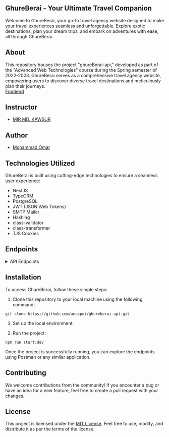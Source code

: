 GhureBerai - Your Ultimate Travel Companion
-------------------------------------------

Welcome to GhureBerai, your go-to travel agency website designed to make your travel experiences seamless and unforgettable. Explore exotic destinations, plan your dream trips, and embark on adventures with ease, all through GhureBerai.

About
-----

This repository houses the project "ghureBerai-api," developed as part of the "Advanced Web Technologies" course during the Spring semester of 2022-2023. GhureBerai serves as a comprehensive travel agency website, empowering users to discover diverse travel destinations and meticulously plan their journeys.
<br>
[Frontend](https://github.com/anaspui/ghureberai-web)

Instructor
----------

-   [MIR MD. KAWSUR](https://cs.aiub.edu/profile/kawsur)

Author
------

-   [Mohammad Omar](https://www.github.com/anaspui)

Technologies Utilized
---------------------

GhureBerai is built using cutting-edge technologies to ensure a seamless user experience:

-   NestJS
-   TypeORM
-   PostgreSQL
-   JWT (JSON Web Tokens)
-   SMTP Mailer
-   Hashing
-   class-validator
-   class-transformer
-   TJS Cookies


Endpoints
------------
<details>
  <summary>API Endpoints</summary>

  1. **Add Admin**
     - Method: POST
     - URL: `http://localhost:3000/admin/addadmin`
     - Request Body:
       ```json
       {
           "Username": "",
           "Password": "",
           "Email": ""
       }
       ```

  2. **Registration**
     - Method: POST
     - URL: `http://localhost:3000/registration`
     - Request Body:
       ```json
       {
           "Username": "",
           "Password": "",
           "FirstName": "",
           "LastName": "",
           "Dob": "",
           "Email": "",
           "Phone": "",
           "Address": "",
           "Picture": "",
           "Gender": ""
       }
       ```

  3. **Login**
     - Method: POST
     - URL: `http://localhost:3000/auth/login`
     - Request Body:
       ```json
       {
           "Username": "",
           "Password": ""
       }
       ```

  4. **Logout**
     - Method: POST
     - URL: `http://localhost:3000/auth/logout`

  5. **View Users**
     - Method: GET
     - URL: `http://localhost:3000/admin/allusers`

  6. **Add Employee**
     - Method: POST
     - URL: `http://localhost:3000/admin/addEmployee`
     - Request Body:
       ```json
       {
           "Username": "",
           "Password": "",
           "Email": ""
       }
       ```

  7. **View All Employees**
     - Method: GET
     - URL: `http://localhost:3000/admin/viewEmployees`

  8. **Update Employee**
     - Method: PUT
     - URL: `http://localhost:3000/admin/updateEmployee/466`
     - Request Body:
       ```json
       {
           "Username": "",
           "Password": ""
       }
       ```

  9. **Delete Employee**
     - Method: POST
     - URL: `http://localhost:3000/admin/deleteEmployee/56`

  10. **Session Dump**
      - Method: GET
      - URL: `http://localhost:3000/sessiondump`

  11. **Approve Hotel Manager**
      - Method: PUT
      - URL: `http://localhost:3000/admin/approveHotelManager/45`

  12. **User**
      - Method: GET
      - URL: `http://localhost:3000/user`

  13. **Show All Packages**
      - Method: GET
      - URL: `http://localhost:3000/admin/showallpackages`

  14. **Show All Transport**
      - Method: GET
      - URL: `http://localhost:3000/admin/showalltpmanager`

  15. **Show All Hotel**
      - Method: GET
      - URL: `http://localhost:3000/admin/showallhotel`

  16. **Show All Hotel Manager**
      - Method: GET
      - URL: `http://localhost:3000/admin/showallhotelmanager`

</details>

Installation
------------

To access GhureBerai, follow these simple steps:

1.  Clone this repository to your local machine using the following command:

`git clone https://github.com/anaspui/ghureberai-api.git`

1.  Set up the local environment.

2.  Run the project:


`npm run start:dev`

Once the project is successfully running, you can explore the endpoints using Postman or any similar application.

Contributing
------------

We welcome contributions from the community! If you encounter a bug or have an idea for a new feature, feel free to create a pull request with your changes.

License
-------

This project is licensed under the [MIT License](https://chat.openai.com/c/LICENSE). Feel free to use, modify, and distribute it as per the terms of the license.
